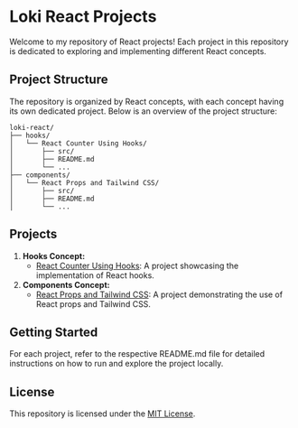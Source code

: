 # Loki React Projects

Welcome to my repository of React projects! Each project in this repository is dedicated to exploring and implementing different React concepts.

## Project Structure

The repository is organized by React concepts, with each concept having its own dedicated project. Below is an overview of the project structure:

```
loki-react/
├── hooks/
│   └── React Counter Using Hooks/
│       ├── src/
│       ├── README.md
│       └── ...
├── components/
│   └── React Props and Tailwind CSS/
│       ├── src/
│       ├── README.md
│       └── ...
```

## Projects

1. **Hooks Concept:**
   - [React Counter Using Hooks](loki-react/hooks/React%20Counter%20Using%20Hooks/): A project showcasing the implementation of React hooks.
2. **Components Concept:**
   - [React Props and Tailwind CSS](loki-react/components/React%20Props%20and%20Tailwind%20CSS): A project demonstrating the use of React props and Tailwind CSS.

## Getting Started

For each project, refer to the respective README.md file for detailed instructions on how to run and explore the project locally.

## License

This repository is licensed under the [MIT License](LICENSE).
